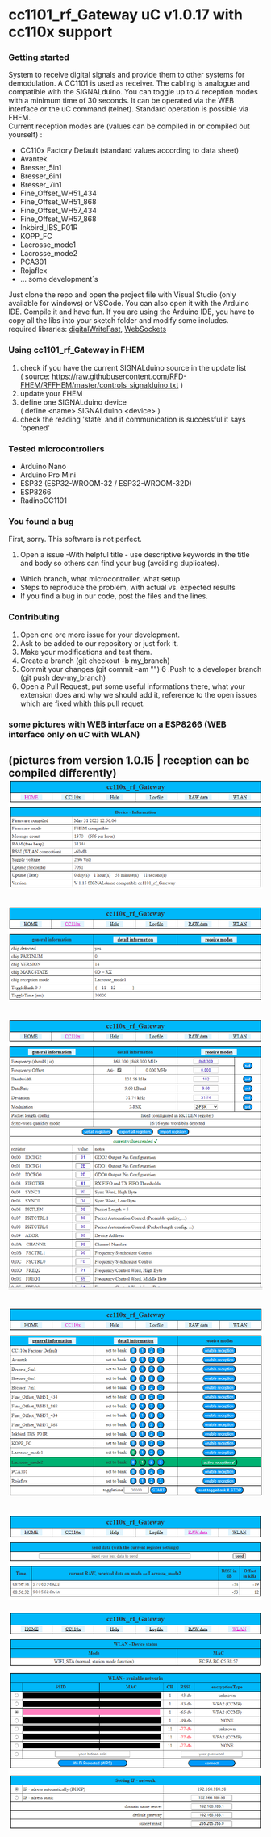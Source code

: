 # cc1101_rf_Gateway uC v1.0.17 with cc110x support 

### Getting started


System to receive digital signals and provide them to other systems for demodulation. A CC1101 is used as receiver. The cabling is analogue and compatible with the SIGNALduino. You can toggle up to 4 reception modes with a minimum time of 30 seconds. It can be operated via the WEB interface or the uC command (telnet). Standard operation is possible via FHEM. <br>Current reception modes are (values can be compiled in or compiled out yourself) :
  - CC110x Factory Default (standard values according to data sheet)
  - Avantek
  - Bresser_5in1
  - Bresser_6in1
  - Bresser_7in1
  - Fine_Offset_WH51_434
  - Fine_Offset_WH51_868
  - Fine_Offset_WH57_434
  - Fine_Offset_WH57_868
  - Inkbird_IBS_P01R
  - KOPP_FC
  - Lacrosse_mode1
  - Lacrosse_mode2
  - PCA301
  - Rojaflex
  - ... some development´s


Just clone the repo and open the project file with Visual Studio (only available for windows) or VSCode.
You can also open it with the Arduino IDE. 
Compile it and have fun.
If you are using the Arduino IDE, you have to copy all the libs into your sketch folder and modify some includes.<br>
required libraries: [digitalWriteFast](https://www.arduino.cc/reference/en/libraries/digitalwritefast/), [WebSockets](https://www.arduino.cc/reference/en/libraries/websockets/)

### Using cc1101_rf_Gateway in FHEM

1. check if you have the current SIGNALduino source in the update list <br> ( source: https://raw.githubusercontent.com/RFD-FHEM/RFFHEM/master/controls_signalduino.txt )
2. update your FHEM
3. define one SIGNALduino device <br> ( define \<name\> SIGNALduino \<device\> )
4. check the reading 'state' and if communication is successful it says 'opened'

### Tested microcontrollers

* Arduino Nano
* Arduino Pro Mini
* ESP32 (ESP32-WROOM-32 / ESP32-WROOM-32D)
* ESP8266
* RadinoCC1101


### You found a bug

First, sorry. This software is not perfect.
1. Open a issue
-With helpful title - use descriptive keywords in the title and body so others can find your bug (avoiding duplicates).
- Which branch, what microcontroller, what setup
- Steps to reproduce the problem, with actual vs. expected results
- If you find a bug in our code, post the files and the lines. 

### Contributing

1. Open one ore more issue for your development.
2. Ask to be added to our repository or just fork it.
3. Make your modifications and test them.
4. Create a branch (git checkout -b my_branch)
5. Commit your changes (git commit -am "<some description>")
6 .Push to a developer branch (git push dev-<xyz >my_branch)
7. Open a Pull Request, put some useful informations there, what your extension does and why we should add it, reference to the open issues which are fixed whith this pull requet.

  
### some pictures with WEB interface on a ESP8266 (WEB interface only on uC with WLAN)
  (pictures from version 1.0.15 | reception can be compiled differently)
  ![HOME](./screenshots/picture1.png)
  -
  ![CC110x](./screenshots/picture2.png)
  -
  ![CC110x register](./screenshots/picture3.png)
  -
  ![CC110x reception](./screenshots/picture4.png)
  -
  ![RAW data](./screenshots/picture5.png)
  -
  ![WLAN](./screenshots/picture6.png)
